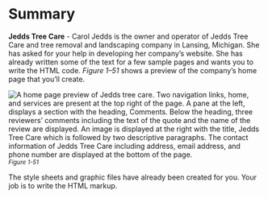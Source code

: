 # Summary

**Jedds Tree Care** - Carol Jedds is the owner and operator of Jedds Tree Care and tree removal and landscaping company in Lansing, Michigan. She has asked for your help in developing her company’s website. She has already written some of the text for a few sample pages and wants you to write the HTML code. _Figure 1–51_ shows a preview of the company’s home page that you’ll create.

![A home page preview of Jedds tree care. Two navigation links, home, and services are present at the top right of the page. A pane at the left, displays a section with the heading, Comments. Below the heading, three reviewers’ comments including the text of the quote and the name of the review are displayed. An image is displayed at the right with the title, Jedds Tree Care which is followed by two descriptive paragraphs. The contact information of Jedds Tree Care including address, email address, and phone number are displayed at the bottom of the page. ](../assets/ccWbBmwQSheSHXyVeTM7.png)
<sup>_Figure 1-51_</sup>

The style sheets and graphic files have already been created for you. Your job is to write the HTML markup.
